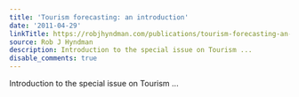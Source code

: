 ```yaml
---
title: 'Tourism forecasting: an introduction'
date: '2011-04-29'
linkTitle: https://robjhyndman.com/publications/tourism-forecasting-an-introduction/
source: Rob J Hyndman
description: Introduction to the special issue on Tourism ...
disable_comments: true
---
```

Introduction to the special issue on Tourism ...